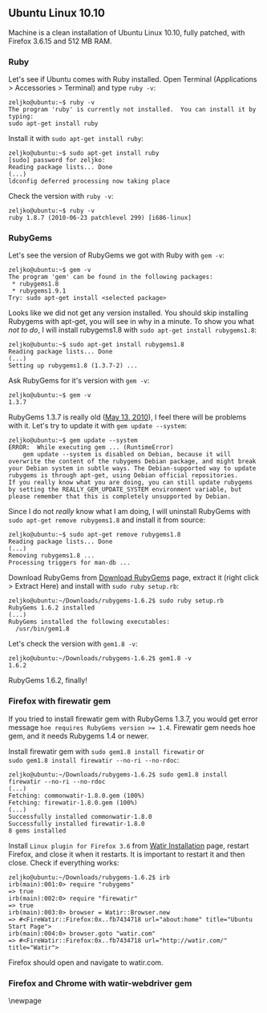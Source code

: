 ## Ubuntu Linux 10.10

Machine is a clean installation of Ubuntu Linux 10.10, fully patched, with Firefox 3.6.15 and 512 MB RAM.

### Ruby

Let's see if Ubuntu comes with Ruby installed. Open Terminal (Applications > Accessories > Terminal) and type `ruby -v`:

    zeljko@ubuntu:~$ ruby -v
    The program 'ruby' is currently not installed.  You can install it by typing:
    sudo apt-get install ruby

Install it with `sudo apt-get install ruby`:

    zeljko@ubuntu:~$ sudo apt-get install ruby
    [sudo] password for zeljko: 
    Reading package lists... Done
    (...)
    ldconfig deferred processing now taking place

Check the version with `ruby -v`:

    zeljko@ubuntu:~$ ruby -v
    ruby 1.8.7 (2010-06-23 patchlevel 299) [i686-linux]

### RubyGems

Let's see the version of RubyGems we got with Ruby with `gem -v`:

    zeljko@ubuntu:~$ gem -v
    The program 'gem' can be found in the following packages:
     * rubygems1.8
     * rubygems1.9.1
    Try: sudo apt-get install <selected package>

Looks like we did not get any version installed. You should skip installing Rubygems with apt-get, you will see in why in a minute. To show you what *not to do*, I will install rubygems1.8 with `sudo apt-get install rubygems1.8`:

    zeljko@ubuntu:~$ sudo apt-get install rubygems1.8
    Reading package lists... Done
    (...)
    Setting up rubygems1.8 (1.3.7-2) ...

Ask RubyGems for it's version with `gem -v`:

    zeljko@ubuntu:~$ gem -v
    1.3.7

RubyGems 1.3.7 is really old ([May 13, 2010][137]), I feel there will be problems with it. Let's try to update it with `gem update --system`:

    zeljko@ubuntu:~$ gem update --system
    ERROR:  While executing gem ... (RuntimeError)
        gem update --system is disabled on Debian, because it will overwrite the content of the rubygems Debian package, and might break your Debian system in subtle ways. The Debian-supported way to update rubygems is through apt-get, using Debian official repositories.
    If you really know what you are doing, you can still update rubygems by setting the REALLY_GEM_UPDATE_SYSTEM environment variable, but please remember that this is completely unsupported by Debian.

Since I do not *really* know what I am doing, I will uninstall RubyGems with `sudo apt-get remove rubygems1.8` and install it from source:

    zeljko@ubuntu:~$ sudo apt-get remove rubygems1.8
    Reading package lists... Done
    (...)
    Removing rubygems1.8 ...
    Processing triggers for man-db ...

Download RubyGems from [Download RubyGems][gems] page, extract it (right click > Extract Here) and install with `sudo ruby setup.rb`:

    zeljko@ubuntu:~/Downloads/rubygems-1.6.2$ sudo ruby setup.rb 
    RubyGems 1.6.2 installed
    (...)
    RubyGems installed the following executables:
      /usr/bin/gem1.8

Let's check the version with `gem1.8 -v`:

    zeljko@ubuntu:~/Downloads/rubygems-1.6.2$ gem1.8 -v
    1.6.2

RubyGems 1.6.2, finally!

### Firefox with firewatir gem

If you tried to install firewatir gem with RubyGems 1.3.7, you would get error message `hoe requires RubyGems version >= 1.4`. Firewatir gem needs hoe gem, and it needs Rubygems 1.4 or newer.

Install firewatir gem with `sudo gem1.8 install firewatir` or  
`sudo gem1.8 install firewatir --no-ri --no-rdoc`:

    zeljko@ubuntu:~/Downloads/rubygems-1.6.2$ sudo gem1.8 install firewatir --no-ri --no-rdoc
    (...)
    Fetching: commonwatir-1.8.0.gem (100%)
    Fetching: firewatir-1.8.0.gem (100%)
    (...)
    Successfully installed commonwatir-1.8.0
    Successfully installed firewatir-1.8.0
    8 gems installed

Install `Linux plugin for Firefox 3.6` from [Watir Installation][watir] page, restart Firefox, and close it when it restarts. It is important to restart it and then close. Check if everything works:

    zeljko@ubuntu:~/Downloads/rubygems-1.6.2$ irb
    irb(main):001:0> require "rubygems"
    => true
    irb(main):002:0> require "firewatir"
    => true
    irb(main):003:0> browser = Watir::Browser.new
    => #<FireWatir::Firefox:0x..fb7434718 url="about:home" title="Ubuntu Start Page">
    irb(main):004:0> browser.goto "watir.com"
    => #<FireWatir::Firefox:0x..fb7434718 url="http://watir.com/" title="Watir">

Firefox should open and navigate to watir.com.

[137]: https://rubygems.org/gems/rubygems-update/versions
[gems]: https://rubygems.org/pages/download
[watir]: http://watir.com/installation/

### Firefox and Chrome with watir-webdriver gem

\newpage

